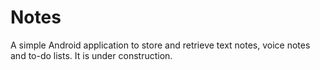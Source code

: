 # Notes
A simple Android application to store and retrieve text notes, voice notes and to-do lists. It is under construction.
